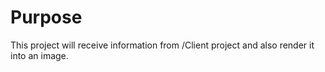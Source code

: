 # Purpose
This project will receive information from /Client project and also render it into an image.

